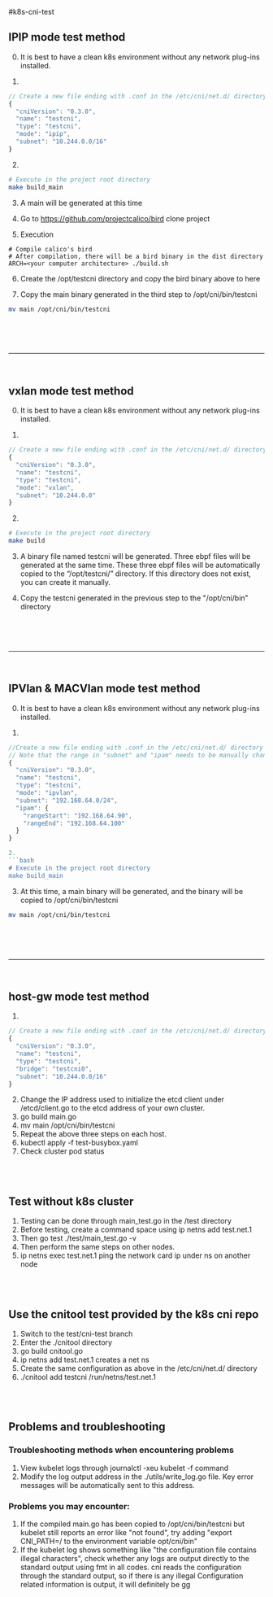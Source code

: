 #k8s-cni-test


## IPIP mode test method
0. It is best to have a clean k8s environment without any network plug-ins installed.

1.
```js
// Create a new file ending with .conf in the /etc/cni/net.d/ directory and enter the following configuration items
{
  "cniVersion": "0.3.0",
  "name": "testcni",
  "type": "testcni",
  "mode": "ipip",
  "subnet": "10.244.0.0/16"
}
```

2. 
```bash
# Execute in the project root directory
make build_main
```

3. A main will be generated at this time

4. Go to https://github.com/projectcalico/bird clone project

5. Execution
```
# Compile calico's bird
# After compilation, there will be a bird binary in the dist directory
ARCH=<your computer architecture> ./build.sh
```

6. Create the /opt/testcni directory and copy the bird binary above to here

7. Copy the main binary generated in the third step to /opt/cni/bin/testcni
```bash
mv main /opt/cni/bin/testcni
```
</br>
</br>
</br>

---
</br>

## vxlan mode test method
0. It is best to have a clean k8s environment without any network plug-ins installed.

1.
```js
// Create a new file ending with .conf in the /etc/cni/net.d/ directory and enter the following configuration items
{
  "cniVersion": "0.3.0",
  "name": "testcni",
  "type": "testcni",
  "mode": "vxlan",
  "subnet": "10.244.0.0"
}
```

2.
```bash
# Execute in the project root directory
make build
```
3. A binary file named testcni will be generated. Three ebpf files will be generated at the same time. These three ebpf files will be automatically copied to the “/opt/testcni/” directory. If this directory does not exist, you can create it manually.

4. Copy the testcni generated in the previous step to the "/opt/cni/bin" directory
</br>
</br>
</br>

---
</br>

## IPVlan & MACVlan mode test method
0. It is best to have a clean k8s environment without any network plug-ins installed.

1.
```js
//Create a new file ending with .conf in the /etc/cni/net.d/ directory of each node and enter the following configuration items
// Note that the range in "subnet" and "ipam" needs to be manually changed to your own environment. In addition, each node of the range should be configured to a different range.
{
  "cniVersion": "0.3.0",
  "name": "testcni",
  "type": "testcni",
  "mode": "ipvlan",
  "subnet": "192.168.64.0/24",
  "ipam": {
    "rangeStart": "192.168.64.90",
    "rangeEnd": "192.168.64.100"
  }
}

2. 
```bash
# Execute in the project root directory
make build_main
```

3. At this time, a main binary will be generated, and the binary will be copied to /opt/cni/bin/testcni

```bash
mv main /opt/cni/bin/testcni
```
</br>
</br>
</br>

---
</br>

## host-gw mode test method
1. 
```js
// Create a new file ending with .conf in the /etc/cni/net.d/ directory and enter the following configuration items
{
  "cniVersion": "0.3.0",
  "name": "testcni",
  "type": "testcni",
  "bridge": "testcni0",
  "subnet": "10.244.0.0/16"
}
```
2. Change the IP address used to initialize the etcd client under /etcd/client.go to the etcd address of your own cluster.
3. go build main.go
4. mv main /opt/cni/bin/testcni
5. Repeat the above three steps on each host.
6. kubectl apply -f test-busybox.yaml
7. Check cluster pod status

</br></br>

## Test without k8s cluster
1. Testing can be done through main_test.go in the /test directory
2. Before testing, create a command space using ip netns add test.net.1
3. Then go test ./test/main_test.go -v
4. Then perform the same steps on other nodes.
5. ip netns exec test.net.1 ping the network card ip under ns on another node

</br></br>

## Use the cnitool test provided by the k8s cni repo
1. Switch to the test/cni-test branch
2. Enter the ./cnitool directory
3. go build cnitool.go
4. ip netns add test.net.1 creates a net ns
5. Create the same configuration as above in the /etc/cni/net.d/ directory
6. ./cnitool add testcni /run/netns/test.net.1

</br></br>

## Problems and troubleshooting
### Troubleshooting methods when encountering problems
1. View kubelet logs through journalctl -xeu kubelet -f command
2. Modify the log output address in the ./utils/write_log.go file. Key error messages will be automatically sent to this address.

### Problems you may encounter:
1. If the compiled main.go has been copied to /opt/cni/bin/testcni but kubelet still reports an error like "not found", try adding "export CNI_PATH=/ to the environment variable opt/cni/bin"
2. If the kubelet log shows something like "the configuration file contains illegal characters", check whether any logs are output directly to the standard output using fmt in all codes. cni reads the configuration through the standard output, so if there is any illegal Configuration related information is output, it will definitely be gg

</br></br>
